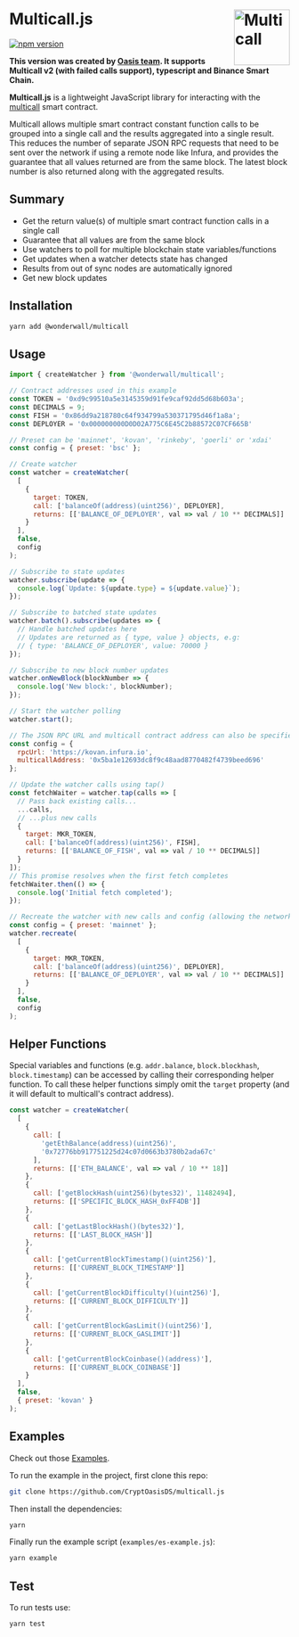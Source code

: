 # Multicall.js <img width="100" align="right" alt="Multicall" src="https://user-images.githubusercontent.com/304108/55666937-320cb180-5888-11e9-907b-48ba66150523.png" />

[![npm version](https://img.shields.io/npm/v/@wonderwall/multicall.svg?style=flat-square)](https://www.npmjs.com/package/@wonderwall/multicall)

**This version was created by [Oasis team](https://wonderwall.finance). It supports Multicall v2 (with failed calls support), typescript and Binance Smart Chain.**

**Multicall.js** is a lightweight JavaScript library for interacting with the [multicall](https://github.com/makerdao/multicall) smart contract.

Multicall allows multiple smart contract constant function calls to be grouped into a single call and the results aggregated into a single result. This reduces the number of separate JSON RPC requests that need to be sent over the network if using a remote node like Infura, and provides the guarantee that all values returned are from the same block. The latest block number is also returned along with the aggregated results.

## Summary

- Get the return value(s) of multiple smart contract function calls in a single call
- Guarantee that all values are from the same block
- Use watchers to poll for multiple blockchain state variables/functions
- Get updates when a watcher detects state has changed
- Results from out of sync nodes are automatically ignored
- Get new block updates

## Installation

```bash
yarn add @wonderwall/multicall
```

## Usage

```javascript
import { createWatcher } from '@wonderwall/multicall';

// Contract addresses used in this example
const TOKEN = '0xd9c99510a5e3145359d91fe9caf92dd5d68b603a';
const DECIMALS = 9;
const FISH = '0x86dd9a218780c64f934799a530371795d46f1a8a';
const DEPLOYER = '0x000000000D0D02A775C6E45C2b88572C07CF665B'

// Preset can be 'mainnet', 'kovan', 'rinkeby', 'goerli' or 'xdai'
const config = { preset: 'bsc' };

// Create watcher
const watcher = createWatcher(
  [
    {
      target: TOKEN,
      call: ['balanceOf(address)(uint256)', DEPLOYER],
      returns: [['BALANCE_OF_DEPLOYER', val => val / 10 ** DECIMALS]]
    }
  ],
  false,
  config
);

// Subscribe to state updates
watcher.subscribe(update => {
  console.log(`Update: ${update.type} = ${update.value}`);
});

// Subscribe to batched state updates
watcher.batch().subscribe(updates => {
  // Handle batched updates here
  // Updates are returned as { type, value } objects, e.g:
  // { type: 'BALANCE_OF_DEPLOYER', value: 70000 }
});

// Subscribe to new block number updates
watcher.onNewBlock(blockNumber => {
  console.log('New block:', blockNumber);
});

// Start the watcher polling
watcher.start();
```

```javascript
// The JSON RPC URL and multicall contract address can also be specified in the config:
const config = {
  rpcUrl: 'https://kovan.infura.io',
  multicallAddress: '0x5ba1e12693dc8f9c48aad8770482f4739beed696'
};
```

```javascript
// Update the watcher calls using tap()
const fetchWaiter = watcher.tap(calls => [
  // Pass back existing calls...
  ...calls,
  // ...plus new calls
  {
    target: MKR_TOKEN,
    call: ['balanceOf(address)(uint256)', FISH],
    returns: [['BALANCE_OF_FISH', val => val / 10 ** DECIMALS]]
  }
]);
// This promise resolves when the first fetch completes
fetchWaiter.then(() => {
  console.log('Initial fetch completed');
});
```

```javascript
// Recreate the watcher with new calls and config (allowing the network to be changed)
const config = { preset: 'mainnet' };
watcher.recreate(
  [
    {
      target: MKR_TOKEN,
      call: ['balanceOf(address)(uint256)', DEPLOYER],
      returns: [['BALANCE_OF_DEPLOYER', val => val / 10 ** DECIMALS]]
    }
  ],
  false,
  config
);
```

## Helper Functions
Special variables and functions (e.g. `addr.balance`, `block.blockhash`, `block.timestamp`) can be accessed by calling their corresponding helper function.
To call these helper functions simply omit the `target` property (and it will default to multicall's contract address).
```javascript
const watcher = createWatcher(
  [
    {
      call: [
        'getEthBalance(address)(uint256)', 
        '0x72776bb917751225d24c07d0663b3780b2ada67c'
      ],
      returns: [['ETH_BALANCE', val => val / 10 ** 18]]
    },
    {
      call: ['getBlockHash(uint256)(bytes32)', 11482494],
      returns: [['SPECIFIC_BLOCK_HASH_0xFF4DB']]
    },
    {
      call: ['getLastBlockHash()(bytes32)'],
      returns: [['LAST_BLOCK_HASH']]
    },
    {
      call: ['getCurrentBlockTimestamp()(uint256)'],
      returns: [['CURRENT_BLOCK_TIMESTAMP']]
    },
    {
      call: ['getCurrentBlockDifficulty()(uint256)'],
      returns: [['CURRENT_BLOCK_DIFFICULTY']]
    },
    {
      call: ['getCurrentBlockGasLimit()(uint256)'],
      returns: [['CURRENT_BLOCK_GASLIMIT']]
    },
    {
      call: ['getCurrentBlockCoinbase()(address)'],
      returns: [['CURRENT_BLOCK_COINBASE']]
    }
  ],
  false,
  { preset: 'kovan' }
);
```

## Examples

Check out those [Examples](https://github.com/CryptOasisDS/multicall.js/tree/master/examples).

To run the example in the project, first clone this repo:

```bash
git clone https://github.com/CryptOasisDS/multicall.js
```

Then install the dependencies:

```bash
yarn
```

Finally run the example script (`examples/es-example.js`):

```bash
yarn example
```

## Test

To run tests use:

```bash
yarn test
```
